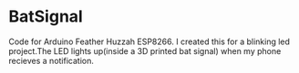 # BatSignal

Code for Arduino Feather Huzzah ESP8266. I created this for a blinking led project.The LED lights up(inside a 3D printed bat signal) when my phone recieves a notification.
